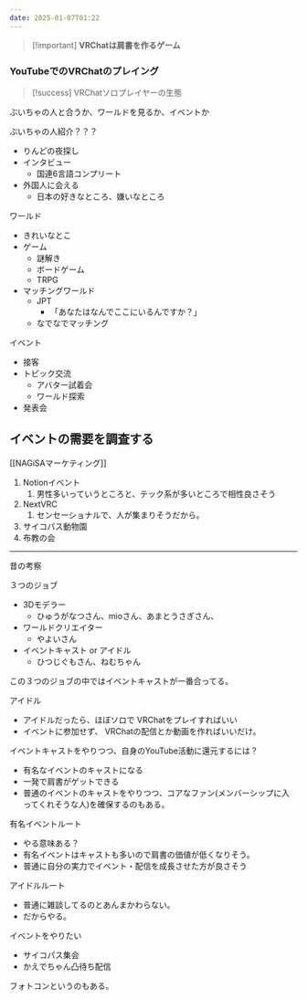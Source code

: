 ```yaml
---
date: 2025-01-07T01:22
---
```


> [!important] **VRChatは肩書を作るゲーム**

### YouTubeでのVRChatのプレイング

> [!success] VRChatソロプレイヤーの生態

ぶいちゃの人と合うか、ワールドを見るか、イベントか

ぶいちゃの人紹介？？？
- りんどの夜探し
- インタビュー
	- 国連6言語コンプリート
- 外国人に会える
	- 日本の好きなところ、嫌いなところ

ワールド
- きれいなとこ
- ゲーム
	- 謎解き
	- ボードゲーム
	- TRPG
- マッチングワールド
	- JPT
		- 「あなたはなんでここにいるんですか？」
	- なでなでマッチング

イベント
- 接客
- トピック交流
	- アバター試着会
	- ワールド探索
- 発表会


## イベントの需要を調査する

[[NAGiSAマーケティング]]

1. Notionイベント
    1. 男性多いっていうところと、テック系が多いところで相性良さそう
2. NextVRC
    1. センセーショナルで、人が集まりそうだから。
3. サイコパス動物園
4. 布教の会

  

  

  

  

  

  

  

---

  

昔の考察

３つのジョブ
- 3Dモデラー
    - ひゅうがなつさん、mioさん、あまとうさぎさん、
- ワールドクリエイター
    - やよいさん
- イベントキャスト or アイドル
    - ひつじぐもさん、ねむちゃん


この３つのジョブの中ではイベントキャストが一番合ってる。

アイドル
- アイドルだったら、ほぼソロで VRChatをプレイすればいい  
- イベントに参加せず、 VRChatの配信とか動画を作ればいいだけ。  

イベントキャストをやりつつ、自身のYouTube活動に還元するには？
- 有名なイベントのキャストになる  
- 一発で肩書がゲットできる  
- 普通のイベントのキャストをやりつつ、コアなファン(メンバーシップに入ってくれそうな人)を確保するのもある。  

  

有名イベントルート
- やる意味ある？  
- 有名イベントはキャストも多いので肩書の価値が低くなりそう。  
- 普通に自分の実力でイベント・配信を成長させた方が良さそう  

  

アイドルルート
- 普通に雑談してるのとあんまかわらない。  
- だからやる。  
  

イベントをやりたい

- サイコパス集会  
- かえでちゃん凸待ち配信  

フォトコンというのもある。